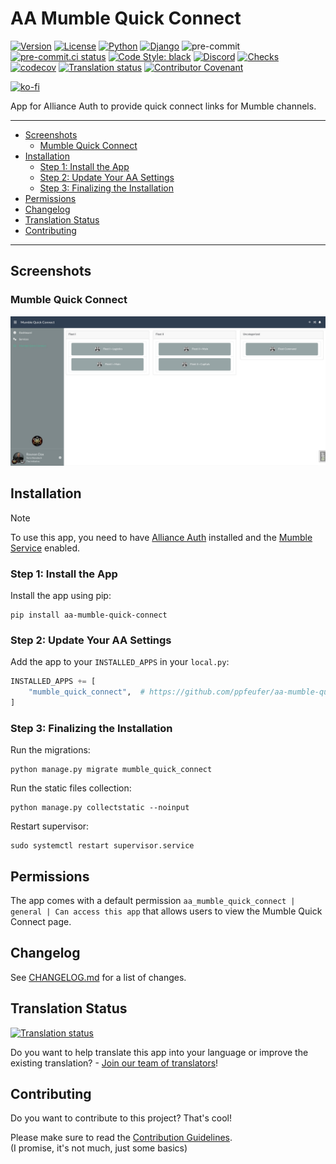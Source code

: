 # AA Mumble Quick Connect

[![Version](https://img.shields.io/pypi/v/aa-mumble-quick-connect?label=release)](https://pypi.org/project/aa-mumble-quick-connect/)
[![License](https://img.shields.io/github/license/ppfeufer/aa-mumble-quick-connect)](https://github.com/ppfeufer/aa-mumble-quick-connect/blob/master/LICENSE)
[![Python](https://img.shields.io/pypi/pyversions/aa-mumble-quick-connect)](https://pypi.org/project/aa-mumble-quick-connect/)
[![Django](https://img.shields.io/pypi/djversions/aa-mumble-quick-connect?label=django)](https://pypi.org/project/aa-mumble-quick-connect/)
![pre-commit](https://img.shields.io/badge/pre--commit-enabled-brightgreen?logo=pre-commit&logoColor=white)
[![pre-commit.ci status](https://results.pre-commit.ci/badge/github/ppfeufer/aa-mumble-quick-connect/master.svg)](https://results.pre-commit.ci/latest/github/ppfeufer/aa-mumble-quick-connect/master)
[![Code Style: black](https://img.shields.io/badge/code%20style-black-000000.svg)](http://black.readthedocs.io/en/latest/)
[![Discord](https://img.shields.io/discord/790364535294132234?label=discord)](https://discord.gg/zmh52wnfvM)
[![Checks](https://github.com/ppfeufer/aa-mumble-quick-connect/actions/workflows/automated-checks.yml/badge.svg)](https://github.com/ppfeufer/aa-mumble-quick-connect/actions/workflows/automated-checks.yml)
[![codecov](https://codecov.io/gh/ppfeufer/aa-mumble-quick-connect/graph/badge.svg?token=p2qVe7q36D)](https://codecov.io/gh/ppfeufer/aa-mumble-quick-connect)
[![Translation status](https://weblate.ppfeufer.de/widget/alliance-auth-apps/aa-mumble-quick-connect/svg-badge.svg)](https://weblate.ppfeufer.de/engage/alliance-auth-apps/)
[![Contributor Covenant](https://img.shields.io/badge/Contributor%20Covenant-2.1-4baaaa.svg)](https://github.com/ppfeufer/aa-mumble-quick-connect/blob/master/CODE_OF_CONDUCT.md)

[![ko-fi](https://ko-fi.com/img/githubbutton_sm.svg)](https://ko-fi.com/N4N8CL1BY)

App for Alliance Auth to provide quick connect links for Mumble channels.

______________________________________________________________________

<!-- mdformat-toc start --slug=github --maxlevel=6 --minlevel=2 -->

- [Screenshots](#screenshots)
  - [Mumble Quick Connect](#mumble-quick-connect)
- [Installation](#installation)
  - [Step 1: Install the App](#step-1-install-the-app)
  - [Step 2: Update Your AA Settings](#step-2-update-your-aa-settings)
  - [Step 3: Finalizing the Installation](#step-3-finalizing-the-installation)
- [Permissions](#permissions)
- [Changelog](#changelog)
- [Translation Status](#translation-status)
- [Contributing](#contributing)

<!-- mdformat-toc end -->

______________________________________________________________________

## Screenshots<a name="screenshots"></a>

### Mumble Quick Connect<a name="mumble-quick-connect"></a>

![Mumble Quick Connect](https://raw.githubusercontent.com/ppfeufer/aa-mumble-quick-connect/master/docs/images/mumble-quick-connect.jpg "Mumble Quick Connect")

## Installation<a name="installation"></a>

> [!NOTE]
>
> To use this app, you need to have [Alliance Auth](https://gitlab.com/allianceauth/allianceauth) installed and the [Mumble Service](https://allianceauth.readthedocs.io/en/latest/features/services/mumble.html) enabled.

### Step 1: Install the App<a name="step-1-install-the-app"></a>

Install the app using pip:

```shell
pip install aa-mumble-quick-connect
```

### Step 2: Update Your AA Settings<a name="step-2-update-your-aa-settings"></a>

Add the app to your `INSTALLED_APPS` in your `local.py`:

```python
INSTALLED_APPS += [
    "mumble_quick_connect",  # https://github.com/ppfeufer/aa-mumble-quick-connect
]
```

### Step 3: Finalizing the Installation<a name="step-3-finalizing-the-installation"></a>

Run the migrations:

```shell
python manage.py migrate mumble_quick_connect
```

Run the static files collection:

```shell
python manage.py collectstatic --noinput
```

Restart supervisor:

```shell
sudo systemctl restart supervisor.service
```

## Permissions<a name="permissions"></a>

The app comes with a default permission `aa_mumble_quick_connect | general | Can access this app` that allows
users to view the Mumble Quick Connect page.

## Changelog<a name="changelog"></a>

See [CHANGELOG.md](https://github.com/ppfeufer/aa-mumble-quick-connect/blob/master/CHANGELOG.md) for a list of changes.

## Translation Status<a name="translation-status"></a>

[![Translation status](https://weblate.ppfeufer.de/widget/alliance-auth-apps/aa-mumble-quick-connect/multi-auto.svg)](https://weblate.ppfeufer.de/engage/alliance-auth-apps/)

Do you want to help translate this app into your language or improve the existing
translation? - [Join our team of translators][weblate engage]!

## Contributing<a name="contributing"></a>

Do you want to contribute to this project? That's cool!

Please make sure to read the [Contribution Guidelines](https://github.com/ppfeufer/aa-mumble-quick-connect/blob/master/CONTRIBUTING.md).\
(I promise, it's not much, just some basics)

<!-- Links -->

[weblate engage]: https://weblate.ppfeufer.de/engage/alliance-auth-apps/ "Weblate Translations"
